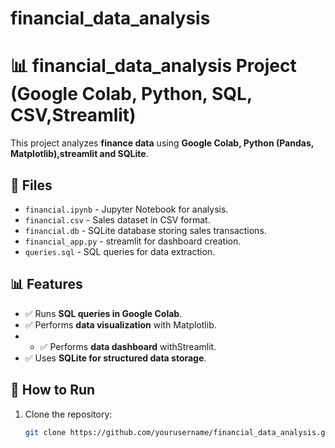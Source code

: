 # financial_data_analysis
# 📊 financial_data_analysis Project (Google Colab, Python, SQL, CSV,Streamlit)

This project analyzes **finance data** using **Google Colab, Python (Pandas, Matplotlib),streamlit and SQLite**.

## 📂 Files
- `financial.ipynb` - Jupyter Notebook for analysis.
- `financial.csv` - Sales dataset in CSV format.
- `financial.db` - SQLite database storing sales transactions.
- `financial_app.py` - streamlit for dashboard creation.
- `queries.sql` - SQL queries for data extraction.

## 📊 Features
- ✅ Runs **SQL queries in Google Colab**.
- ✅ Performs **data visualization** with Matplotlib.
- - ✅ Performs **data dashboard** withStreamlit.
- ✅ Uses **SQLite for structured data storage**.

## 🚀 How to Run
1. Clone the repository:
   ```bash
   git clone https://github.com/yourusername/financial_data_analysis.git
